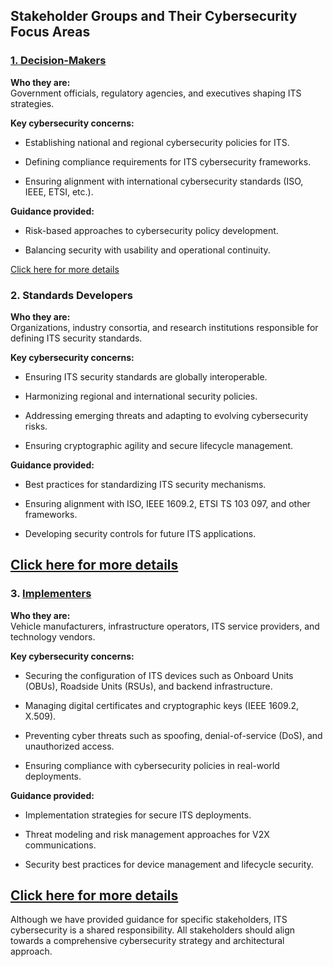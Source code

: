 ## **Stakeholder Groups and Their Cybersecurity Focus Areas**

### [**1. Decision-Makers**](decision-makers.md)
**Who they are:**  
Government officials, regulatory agencies, and executives shaping ITS strategies.

**Key cybersecurity concerns:**
- Establishing national and regional cybersecurity policies for ITS.

- Defining compliance requirements for ITS cybersecurity frameworks.

- Ensuring alignment with international cybersecurity standards (ISO, IEEE, ETSI, etc.).

**Guidance provided:**  
- Risk-based approaches to cybersecurity policy development.

- Balancing security with usability and operational continuity.

[Click here for more details](decision-makers.md)

### **2. Standards Developers**
**Who they are:**  
Organizations, industry consortia, and research institutions responsible for defining ITS security standards.

**Key cybersecurity concerns:**
- Ensuring ITS security standards are globally interoperable.

- Harmonizing regional and international security policies.

- Addressing emerging threats and adapting to evolving cybersecurity risks.

- Ensuring cryptographic agility and secure lifecycle management.

**Guidance provided:**  
- Best practices for standardizing ITS security mechanisms.

- Ensuring alignment with ISO, IEEE 1609.2, ETSI TS 103 097, and other frameworks.

- Developing security controls for future ITS applications. 

[Click here for more details](standards-developers.md)
---

### **3. [Implementers](implementers.md)**
**Who they are:**  
Vehicle manufacturers, infrastructure operators, ITS service providers, and technology vendors.

**Key cybersecurity concerns:**
- Securing the configuration of ITS devices such as Onboard Units (OBUs), Roadside Units (RSUs), and backend infrastructure.

- Managing digital certificates and cryptographic keys (IEEE 1609.2, X.509).

- Preventing cyber threats such as spoofing, denial-of-service (DoS), and unauthorized access.

- Ensuring compliance with cybersecurity policies in real-world deployments.

**Guidance provided:**  

- Implementation strategies for secure ITS deployments.

- Threat modeling and risk management approaches for V2X communications.

- Security best practices for device management and lifecycle security.

[Click here for more details](implementers.md)
---

Although we have provided guidance for specific stakeholders, ITS cybersecurity is a shared responsibility. All stakeholders should align towards a comprehensive cybersecurity strategy and architectural approach. 
